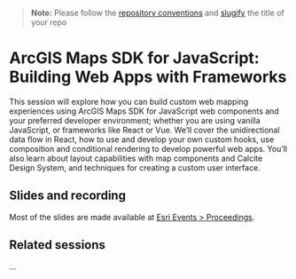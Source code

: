 > **Note:** Please follow the [repository conventions](https://github.com/EsriDevEvents/contributor-guides/blob/main/conventions.md#conventions-for-repositories) and [slugify](https://slugify.online/) the title of your repo

# ArcGIS Maps SDK for JavaScript: Building Web Apps with Frameworks

This session will explore how you can build custom web mapping experiences using ArcGIS Maps SDK for JavaScript web components and your preferred developer environment; whether you are using vanilla JavaScript, or frameworks like React or Vue. We’ll cover the unidirectional data flow in React, how to use and develop your own custom hooks, use composition and conditional rendering to develop powerful web apps. You’ll also learn about layout capabilities with map components and Calcite Design System, and techniques for creating a custom user interface.

## Slides and recording

Most of the slides are made available at [Esri Events > Proceedings](https://www.esri.com/en-us/about/events/index/proceedings).

## Related sessions

...
